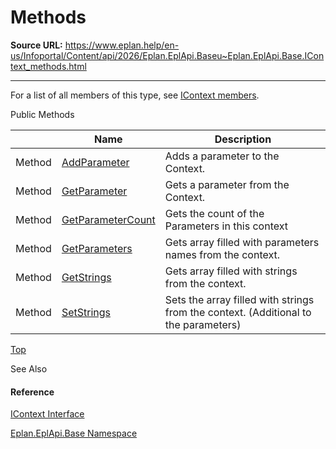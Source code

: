 # Methods

**Source URL:** https://www.eplan.help/en-us/Infoportal/Content/api/2026/Eplan.EplApi.Baseu~Eplan.EplApi.Base.IContext_methods.html

---

For a list of all members of this type, see [IContext members](Eplan.EplApi.Baseu~Eplan.EplApi.Base.IContext_members.html).

Public Methods

|  | Name | Description |
| --- | --- | --- |
| Method | [AddParameter](Eplan.EplApi.Baseu~Eplan.EplApi.Base.IContext~AddParameter.html) | Adds a parameter to the Context. |
| Method | [GetParameter](Eplan.EplApi.Baseu~Eplan.EplApi.Base.IContext~GetParameter.html) | Gets a parameter from the Context. |
| Method | [GetParameterCount](Eplan.EplApi.Baseu~Eplan.EplApi.Base.IContext~GetParameterCount.html) | Gets the count of the Parameters in this context |
| Method | [GetParameters](Eplan.EplApi.Baseu~Eplan.EplApi.Base.IContext~GetParameters.html) | Gets array filled with parameters names from the context. |
| Method | [GetStrings](Eplan.EplApi.Baseu~Eplan.EplApi.Base.IContext~GetStrings.html) | Gets array filled with strings from the context. |
| Method | [SetStrings](Eplan.EplApi.Baseu~Eplan.EplApi.Base.IContext~SetStrings.html) | Sets the array filled with strings from the context. (Additional to the parameters) |

[Top](#top)

See Also

#### Reference

[IContext Interface](Eplan.EplApi.Baseu~Eplan.EplApi.Base.IContext.html)
  
[Eplan.EplApi.Base Namespace](Eplan.EplApi.Baseu~Eplan.EplApi.Base_namespace.html)